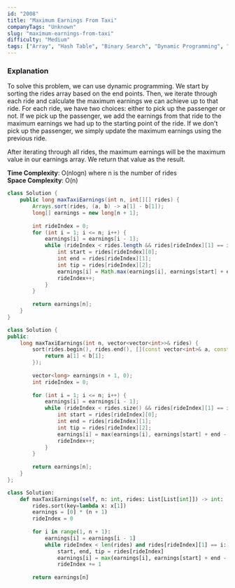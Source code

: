 ```yaml
---
id: "2008"
title: "Maximum Earnings From Taxi"
companyTags: "Unknown"
slug: "maximum-earnings-from-taxi"
difficulty: "Medium"
tags: ["Array", "Hash Table", "Binary Search", "Dynamic Programming", "Sorting"]
---
```


### Explanation
To solve this problem, we can use dynamic programming. We start by sorting the rides array based on the end points. Then, we iterate through each ride and calculate the maximum earnings we can achieve up to that ride. For each ride, we have two choices: either to pick up the passenger or not. If we pick up the passenger, we add the earnings from that ride to the maximum earnings we had up to the starting point of the ride. If we don't pick up the passenger, we simply update the maximum earnings using the previous ride.

After iterating through all rides, the maximum earnings will be the maximum value in our earnings array. We return that value as the result.

**Time Complexity**: O(nlogn) where n is the number of rides  
**Space Complexity**: O(n)
```java
class Solution {
    public long maxTaxiEarnings(int n, int[][] rides) {
        Arrays.sort(rides, (a, b) -> a[1] - b[1]);
        long[] earnings = new long[n + 1];
        
        int rideIndex = 0;
        for (int i = 1; i <= n; i++) {
            earnings[i] = earnings[i - 1];
            while (rideIndex < rides.length && rides[rideIndex][1] == i) {
                int start = rides[rideIndex][0];
                int end = rides[rideIndex][1];
                int tip = rides[rideIndex][2];
                earnings[i] = Math.max(earnings[i], earnings[start] + end - start + tip);
                rideIndex++;
            }
        }
        
        return earnings[n];
    }
}
```

```cpp
class Solution {
public:
    long maxTaxiEarnings(int n, vector<vector<int>>& rides) {
        sort(rides.begin(), rides.end(), [](const vector<int>& a, const vector<int>& b) {
            return a[1] < b[1];
        });
        
        vector<long> earnings(n + 1, 0);
        int rideIndex = 0;
        
        for (int i = 1; i <= n; i++) {
            earnings[i] = earnings[i - 1];
            while (rideIndex < rides.size() && rides[rideIndex][1] == i) {
                int start = rides[rideIndex][0];
                int end = rides[rideIndex][1];
                int tip = rides[rideIndex][2];
                earnings[i] = max(earnings[i], earnings[start] + end - start + tip);
                rideIndex++;
            }
        }
        
        return earnings[n];
    }
};
```

```python
class Solution:
    def maxTaxiEarnings(self, n: int, rides: List[List[int]]) -> int:
        rides.sort(key=lambda x: x[1])
        earnings = [0] * (n + 1)
        rideIndex = 0
        
        for i in range(1, n + 1):
            earnings[i] = earnings[i - 1]
            while rideIndex < len(rides) and rides[rideIndex][1] == i:
                start, end, tip = rides[rideIndex]
                earnings[i] = max(earnings[i], earnings[start] + end - start + tip)
                rideIndex += 1
        
        return earnings[n]
```